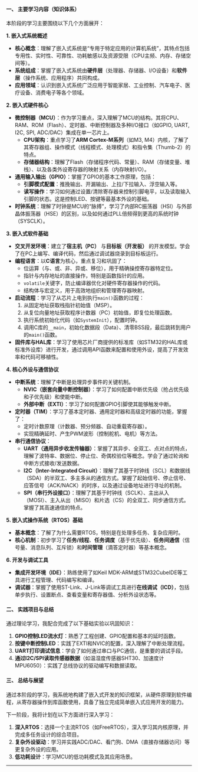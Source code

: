 

#### **一、 主要学习内容（知识体系）**

本阶段的学习主要围绕以下几个方面展开：

**1. 嵌入式系统概述**
   - **核心概念**：理解了嵌入式系统是“专用于特定应用的计算机系统”，其特点包括专用性、实时性、可靠性、功耗敏感以及资源受限（CPU主频、内存、存储空间等）。
   - **系统组成**：掌握了嵌入式系统由**硬件层**（处理器、存储器、I/O设备）和**软件层**（操作系统、应用程序）共同构成。
   - **应用领域**：认识到嵌入式系统广泛应用于智能家居、工业控制、汽车电子、医疗设备、消费电子等各个领域。

**2. 嵌入式硬件核心**
   - **微控制器（MCU）**：作为学习重点，深入理解了MCU的结构。其将CPU、RAM、ROM（Flash）、定时器、中断控制器及多种I/O接口（如GPIO, UART, I2C, SPI, ADC/DAC）集成在单一芯片上。
     - **CPU架构**：重点学习了**ARM Cortex-M系列**（如M3, M4）内核，了解了其寄存器组、操作模式（线程模式、处理模式）和指令集（Thumb-2）的特点。
     - **存储器结构**：理解了Flash（存储程序代码、常量）、RAM（存储变量、堆栈）、以及各类外设寄存器的映射关系（内存映射I/O）。
   - **通用输入输出（GPIO）**：掌握了GPIO的基本工作原理，包括：
     - **引脚模式配置**：推挽输出、开漏输出、上拉/下拉输入、浮空输入等。
     - **读写操作**：学习如何通过设置/清除寄存器来控制引脚电平，以及读取输入引脚的状态。这是控制LED、按键等最基本外设的基础。
   - **时钟系统**：理解了时钟是MCU的“脉搏”，学习了内部RC振荡器（HSI）与外部晶体振荡器（HSE）的区别，以及如何通过PLL倍频得到更高的系统时钟（SYSCLK）。

**3. 嵌入式软件基础**
   - **交叉开发环境**：建立了**宿主机（PC）** 与**目标板（开发板）** 的开发模型。学会了在PC上编写、编译代码，然后通过调试器烧录到目标板运行。
   - **编程语言**：以**C语言**为核心，重点复习和巩固了：
     - 位运算（与、或、非、异或、移位），用于精确操控寄存器特定位。
     - 指针与内存地址的直接操作，特别是函数指针的应用。
     - `volatile`关键字，防止编译器优化对硬件寄存器操作的代码。
     - 结构体与宏定义，用于高效地组织和管理寄存器映射。
   - **启动流程**：学习了从芯片上电到执行`main()`函数的过程：
     1. 从固定地址获取栈指针初始值（MSP）。
     2. 从复位向量地址获取程序计数器（PC）初始值，即复位处理函数。
     3. 执行系统初始化代码（如`SystemInit`），配置时钟。
     4. 调用C库的`__main`，初始化数据段（Data）、清零BSS段，最后跳转到用户的`main()`函数。
   - **固件库与HAL库**：学习了使用芯片厂商提供的标准库（如STM32的HAL库或标准外设库）进行开发，通过调用API函数来配置和使用外设，提高了开发效率和代码可移植性。

**4. 核心外设与通信协议**
   - **中断系统**：理解了中断是处理异步事件的关键机制。
     - **NVIC（嵌套向量中断控制器）**：学习了如何配置中断优先级（抢占优先级和子优先级）和使能中断。
     - **外部中断（EXTI）**：学习了如何配置GPIO引脚使其能够触发中断。
   - **定时器（TIM）**：学习了基本定时器、通用定时器和高级定时器的功能，掌握了：
     - 定时计数原理（计数器、预分频器、自动重载寄存器）。
     - 实现精确延时、产生PWM波形（控制舵机、电机）等方法。
   - **串行通信协议**：
     - **UART（通用异步收发传输器）**：掌握了其异步、全双工、点对点的特点，理解了波特率、数据位、停止位、奇偶校验位等概念。学会了通过轮询和中断方式接收/发送数据。
     - **I2C（Inter-Integrated Circuit）**：理解了其基于时钟线（SCL）和数据线（SDA）的半双工、多主多从的通信方式。掌握了起始信号、停止信号、应答信号（ACK/NACK）的时序，以及通过设备地址进行寻址的机制。
     - **SPI（串行外设接口）**：理解了其基于时钟线（SCLK）、主出从入（MOSI）、主入从出（MISO）和片选（CS）的全双工、同步通信方式。掌握了其高速通信的特点。

**5. 嵌入式操作系统（RTOS）基础**
   - **基本概念**：了解了为什么需要RTOS，特别是在处理多任务、复杂应用时。
   - **核心机制**：初步学习了**任务/线程**、**任务调度**（基于优先级）、**任务间通信**（信号量、消息队列、互斥锁）和**时间管理**（滴答定时器）等基本概念。

**6. 开发与调试工具**
   - **集成开发环境（IDE）**：熟练使用了如Keil MDK-ARM或STM32CubeIDE等工具进行工程管理、代码编写和编译。
   - **调试器**：掌握了使用ST-Link、J-Link等调试工具进行**在线调试（ICD）**，包括单步执行、设置断点、查看变量和寄存器值、分析外设状态等。

#### **二、 实践项目与总结**

通过理论学习，我配合完成了以下基础实验以巩固知识：
1.  **GPIO控制LED流水灯**：熟悉了工程创建、GPIO配置和基本的延时函数。
2.  **按键中断控制LED**：实践了EXTI和NVIC的配置，深入理解了中断处理流程。
3.  **UART打印调试信息**：学会了如何通过串口与PC通信，是重要的调试手段。
4.  **通过I2C/SPI读取传感器数据**（如温湿度传感器SHT30、加速度计MPU6050）：实践了总线协议的驱动编写和数据读取。

#### **三、 总结与展望**

通过本阶段的学习，我系统地构建了嵌入式开发的知识框架，从硬件原理到软件编程，从寄存器操作到库函数使用，具备了独立完成简单嵌入式应用开发的能力。

下一阶段，我将计划在以下方面进行深入学习：
1.  **深入RTOS**：选择一个主流RTOS（如FreeRTOS），深入学习其内核原理，并完成多任务设计的综合项目。
2.  **复杂外设驱动**：学习并实践ADC/DAC、看门狗、DMA（直接存储器访问）等更复杂外设的应用。
3.  **低功耗设计**：学习MCU的低功耗模式及其应用场景。

---

